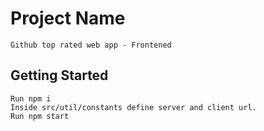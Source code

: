 # Project Name

    Github top rated web app - Frontened

## Getting Started

    Run npm i
    Inside src/util/constants define server and client url.
    Run npm start
